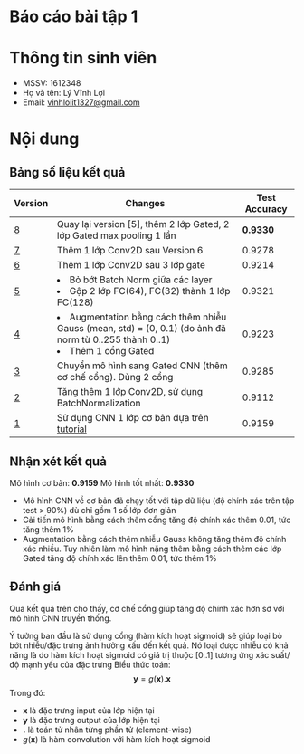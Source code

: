 # Báo cáo bài tập 1

# Thông tin sinh viên
- MSSV: 1612348
- Họ và tên: Lý Vĩnh Lợi
- Email: vinhloiit1327@gmail.com

# Nội dung

## Bảng số liệu kết quả

| Version | Changes | Test Accuracy |
| --- | --- | --- |
| [8][v8] | Quay lại version [5], thêm 2 lớp Gated, 2 lớp Gated max pooling 1 lần | **0.9330** |
| [7][v7] | Thêm 1 lớp Conv2D sau Version 6 | 0.9278 |
| [6][v6] | Thêm 1 lớp Conv2D sau 3 lớp gate | 0.9214 |
| [5][v5] | <lu><li>Bỏ bớt Batch Norm giữa các layer</li><li>Gộp 2 lớp FC(64), FC(32) thành 1 lớp FC(128)</li></lu> | 0.9321 |
| [4][v4] | <lu><li>Augmentation bằng cách thêm nhiễu Gauss (mean, std) = (0, 0.1) (do ảnh đã norm từ 0..255 thành 0..1)</li><li>Thêm 1 cổng Gated</li></lu> | 0.9223 |
| [3][v3] | Chuyển mô hình sang Gated CNN (thêm cơ chế cổng). Dùng 2 cổng | 0.9285 |
| [2][v2] | Tăng thêm 1 lớp Conv2D, sử dụng BatchNormalization | 0.9112 |
| [1][v1] | Sử dụng CNN 1 lớp cơ bản dựa trên [tutorial] | 0.9159 |

[v1]: https://www.kaggle.com/vinhloiit1327/exercise-fashionmnist?scriptVersionId=21110871
[v2]: https://www.kaggle.com/vinhloiit1327/exercise-fashionmnist?scriptVersionId=21217665
[v3]: https://www.kaggle.com/vinhloiit1327/exercise-fashionmnist?scriptVersionId=21219669
[v4]: https://www.kaggle.com/vinhloiit1327/exercise-fashionmnist?scriptVersionId=21221321
[v5]: https://www.kaggle.com/vinhloiit1327/exercise-fashionmnist?scriptVersionId=21221727
[v6]: https://www.kaggle.com/vinhloiit1327/exercise-fashionmnist?scriptVersionId=21223135
[v7]: https://www.kaggle.com/vinhloiit1327/exercise-fashionmnist?scriptVersionId=21305908
[v8]: https://www.kaggle.com/vinhloiit1327/fork-of-exercise-fashionmnist-6c1608?scriptVersionId=21343828
[tutorial]: https://www.kaggle.com/pavansanagapati/a-tutorial-cnn-model-fashion-mnist

## Nhận xét kết quả
Mô hình cơ bản: **0.9159**
Mô hình tốt nhất: **0.9330**

- Mô hình CNN về cơ bản đã chạy tốt với tập dữ liệu (độ chính xác trên tập test > 90%) dù chỉ gồm 1 số lớp đơn giản
- Cải tiến mô hình bằng cách thêm cổng tăng độ chính xác thêm 0.01, tức tăng thêm 1%
- Augmentation bằng cách thêm nhiễu Gauss không tăng thêm độ chính xác nhiều. Tuy nhiên làm mô hình nặng thêm bằng cách thêm các lớp Gated tăng độ chính xác lên thêm 0.01, tức thêm 1%

## Đánh giá
Qua kết quả trên cho thấy, cơ chế cổng giúp tăng độ chính xác hơn sơ với mô hình CNN truyền thống.

Ý tưởng ban đầu là sử dụng cổng (hàm kích hoạt sigmoid) sẽ giúp loại bỏ bớt nhiễu/đặc trưng ảnh hưởng xấu đến kết quả. Nó loại được nhiễu có khả năng là do hàm kích hoạt sigmoid có giá trị thuộc $[0..1]$ tương ứng xác suất/độ mạnh yếu của đặc trưng
Biểu thức toán:
$$\mathbf{y}=g(\mathbf{x}).\mathbf{x}$$
Trong đó:
- $\mathbf{x}$ là đặc trưng input của lớp hiện tại
- $\mathbf{y}$ là đặc trưng output của lớp hiện tại
- $\mathbf{.}$ là toán tử nhân từng phần tử (element-wise)
- $g(\mathbf{x})$ là hàm convolution với hàm kích hoạt sigmoid

